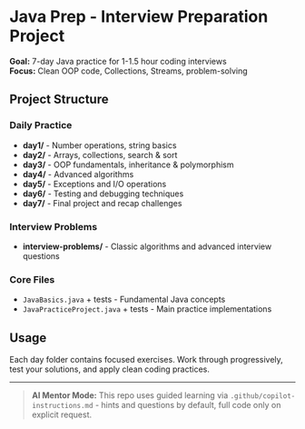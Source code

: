 # Java Prep - Interview Preparation Project

**Goal:** 7-day Java practice for 1-1.5 hour coding interviews  
**Focus:** Clean OOP code, Collections, Streams, problem-solving

## Project Structure

### Daily Practice
- **day1/** - Number operations, string basics
- **day2/** - Arrays, collections, search & sort
- **day3/** - OOP fundamentals, inheritance & polymorphism
- **day4/** - Advanced algorithms
- **day5/** - Exceptions and I/O operations
- **day6/** - Testing and debugging techniques
- **day7/** - Final project and recap challenges

### Interview Problems
- **interview-problems/** - Classic algorithms and advanced interview questions

### Core Files
- `JavaBasics.java` + tests - Fundamental Java concepts
- `JavaPracticeProject.java` + tests - Main practice implementations

## Usage

Each day folder contains focused exercises. Work through progressively, test your solutions, and apply clean coding practices.

---
> **AI Mentor Mode:** This repo uses guided learning via `.github/copilot-instructions.md` - hints and questions by default, full code only on explicit request.